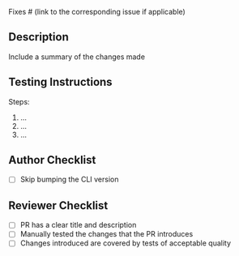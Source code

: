Fixes # (link to the corresponding issue if applicable)

## Description

Include a summary of the changes made

## Testing Instructions

Steps:

1. ...
2. ...
3. ...


## Author Checklist

- [ ] Skip bumping the CLI version

## Reviewer Checklist

- [ ] PR has a clear title and description
- [ ] Manually tested the changes that the PR introduces
- [ ] Changes introduced are covered by tests of acceptable quality
